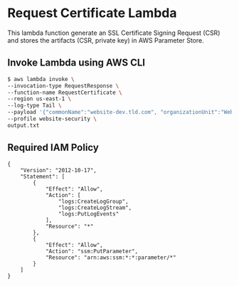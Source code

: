 # Request Certificate Lambda

This lambda function generate an SSL Certificate Signing Request (CSR) and stores the artifacts (CSR, private key) in AWS Parameter Store.

## Invoke Lambda using AWS CLI

```bash
$ aws lambda invoke \
--invocation-type RequestResponse \
--function-name RequestCertificate \
--region us-east-1 \
--log-type Tail \
--payload '{"commonName":"website-dev.tld.com", "organizationUnit":"Web Team", "organization":"Website Inc", "location":"Atlanta", "state":"Georgia", "country":"US"}' \
--profile website-security \
output.txt
```

## Required IAM Policy

```
{
    "Version": "2012-10-17",
    "Statement": [
        {
            "Effect": "Allow",
            "Action": [
                "logs:CreateLogGroup",
                "logs:CreateLogStream",
                "logs:PutLogEvents"
            ],
            "Resource": "*"
        },
        {
            "Effect": "Allow",
            "Action": "ssm:PutParameter",
            "Resource": "arn:aws:ssm:*:*:parameter/*"
        }
    ]
}
```
